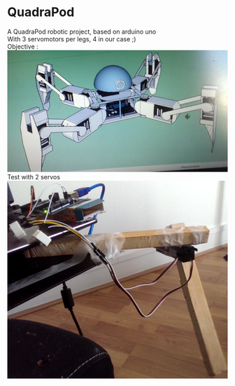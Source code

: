 # QuadraPod
A QuadraPod robotic project, based on arduino uno  
With 3 servomotors per legs, 4 in our case ;)  
Objective :  
![alt text](https://github.com/CharlesVinois/QuadraPod/blob/master/Untitled.jpg)
Test with 2 servos
![alt text](https://github.com/CharlesVinois/QuadraPod/blob/master/2Servos1Arduino.png)
